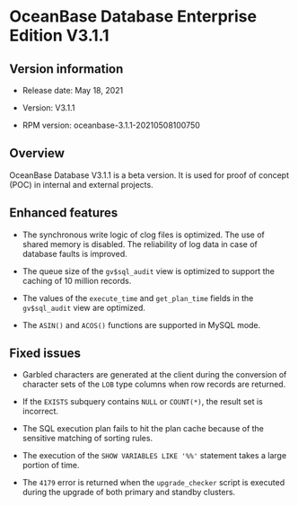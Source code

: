 # OceanBase Database Enterprise Edition V3.1.1


## Version information


* Release date: May 18, 2021

* Version: V3.1.1
  
* RPM version: oceanbase-3.1.1-20210508100750

## Overview


OceanBase Database V3.1.1 is a beta version. It is used for proof of concept (POC) in internal and external projects. 

## Enhanced features


* The synchronous write logic of clog files is optimized. The use of shared memory is disabled. The reliability of log data in case of database faults is improved. 

* The queue size of the `gv$sql_audit` view is optimized to support the caching of 10 million records. 

* The values of the `execute_time` and `get_plan_time` fields in the `gv$sql_audit` view are optimized. 

* The `ASIN()` and `ACOS()` functions are supported in MySQL mode. 

## Fixed issues


* Garbled characters are generated at the client during the conversion of character sets of the `LOB` type columns when row records are returned. 

* If the `EXISTS` subquery contains `NULL` or `COUNT(*)`, the result set is incorrect. 

* The SQL execution plan fails to hit the plan cache because of the sensitive matching of sorting rules. 

* The execution of the `SHOW VARIABLES LIKE '%%'` statement takes a large portion of time. 

* The `4179` error is returned when the `upgrade_checker` script is executed during the upgrade of both primary and standby clusters. 